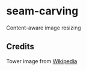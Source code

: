 # seam-carving

Content-aware image resizing

## Credits

Tower image from [Wikipedia](https://en.wikipedia.org/wiki/File:Broadway_tower_edit.jpg)
